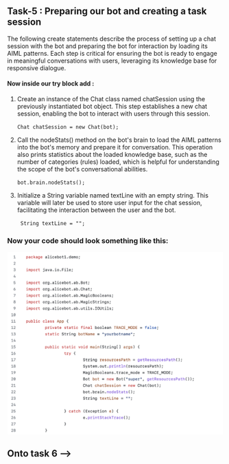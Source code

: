 ## Task-5 : Preparing our bot and creating a task session

The following create statements  describe the process of setting up a chat session with the bot and preparing the bot for interaction by loading its AIML patterns. Each step is critical for ensuring the bot is ready to engage in meaningful conversations with users, leveraging its knowledge base for responsive dialogue.

#### Now inside our try block add : 

1. Create an instance of the Chat class named chatSession using the previously instantiated bot object. This step establishes a new chat session, enabling the bot to interact with users through this session.
   ```
   Chat chatSession = new Chat(bot);
   ```

3. Call the nodeStats() method on the bot's brain to load the AIML patterns into the bot's memory and prepare it for conversation. This operation also prints statistics about the loaded knowledge base, such as the number of categories (rules) loaded, which is helpful for understanding the scope of the bot's conversational abilities.
   ```
   bot.brain.nodeStats();
   ```

5. Initialize a String variable named textLine with an empty string. This variable will later be used to store user input for the chat session, facilitating the interaction between the user and the bot.
   ```
    String textLine = "";
   ```

### Now your code should look something like this:
![Preparing our chatbot](/images/7.png)
   
   
## Onto task 6 -->
